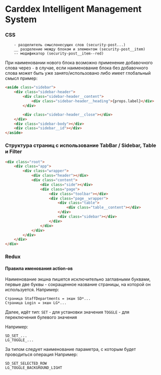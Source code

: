 # Carddex Intelligent Management System

### CSS

```
    - разделитель смыслонесущих слов (security-post...)
    __ разделение между блоком и элементом (security-post__item)
    -- модификатор (security-post__item--red)
```

При наименовании нового блока возможно применение добавочного слова через `-`
в случае, если наименование блока без добавочного слова может быть уже занято/использовано
либо имеет глобальный смысл
пример:

```html
<aside class="sidebar">
    <div class="sidebar-header">
        <div class="sidebar-header__content">
            <div class="sidebar-header__heading">{props.label}</div>
        </div>

        <div class="sidebar-header__close"></div>
    </div>
    <div class="sidebar-body"></div>
    <div class="sidebar__id"></div>
</aside>
```

### Структура страниц с использование TabBar / Sidebar, Table и Filter

```html
<div class="root">
    <div class="app">
        <div class="wrapper">
            <div class="header"></div>
            <div class="content">
                <div class="side"></div>
                <div class="page">
                    <div class="toolbar"></div>
                    <div class="page__wrapper">
                        <div class="table">
                            <div class="table__content"></div>
                        </div>
                        <div class="sidebar"></div>
                    </div>
                </div>
            </div>
        </div>
    </div>
</div>
```

### Redux

#### Правила именования action-ов

Наименование экшна пишется исключительно заглавными буквами, первые две буквы - сокращенное название страницы,
на которой он используется.
Например:

```
Страница StaffDepartments = экшн SD*...
Страница Login = экшн LG*...
```

Далее, идёт тип:
`SET` - для установки значения
`TOGGLE` - для переключения булевого значения

Например:

```
SD_SET_...
LG_TOGGLE_...
```

За типом следует наименование параметра, с которым будет проводиться операция
Например:

```
SD_SET_SELECTED_ROW
LG_TOGGLE_BACKGROUND_LIGHT
```
